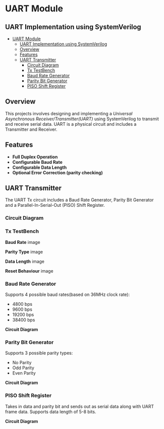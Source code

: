 # UART Module
## UART Implementation using SystemVerilog

- [UART Module](#uart-module)
  - [UART Implementation using SystemVerilog](#uart-implementation-using-systemverilog)
  - [Overview](#overview)
  - [Features](#features)
  - [UART Transmitter](#uart-transmitter)
    - [Circuit Diagram](#circuit-diagram)
    - [Tx TestBench](#tx-testbench)
    - [Baud Rate Generator](#baud-rate-generator)
    - [Parity Bit Generator](#parity-bit-generator)
    - [PISO Shift Register](#piso-shift-register)

## Overview
This projects involves designing and implementing a *Universal Asynchronous Receiver/Transmitter(UART)* using SystemVerilog to transmit and receive serial data. UART is a physical circuit and includes a Transmitter and Receiver.

## Features
- **Full Duplex Operation**
- **Configurable Baud Rate**
- **Configurable Data Length**
- **Optional Error Correction (parity checking)**

## UART Transmitter
The UART Tx circuit includes a Baud Rate Generator, Parity Bit Generator and a Parallel-In-Serial-Out (PISO) Shift Register.

### Circuit Diagram
<!-- IMAGE -->

### Tx TestBench
**Baud Rate**
image

**Parity Type**
image

**Data Length**
image

**Reset Behaviour**
image

### Baud Rate Generator
Supports 4 possible baud rates(based on 36MHz clock rate):
- 4800 bps
- 9600 bps
- 19200 bps
- 38400 bps

**Circuit Diagram**
<!-- IMAGE -->

### Parity Bit Generator
Supports 3 possible parity types:
- No Parity
- Odd Parity
- Even Parity

**Circuit Diagram**
<!-- IMAGE -->

### PISO Shift Register
Takes in data and parity bit and sends out as serial data along with UART frame data.
Supports data length of 5-8 bits.

**Circuit Diagram**
<!-- IMAGE -->
